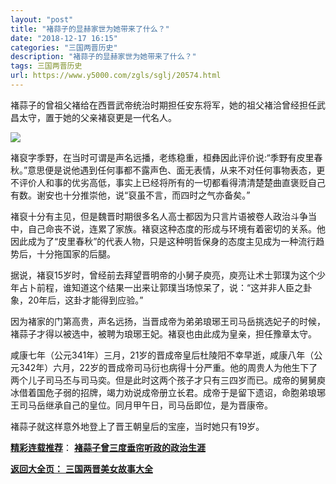 ```yaml
---
layout: "post"
title: "褚蒜子的显赫家世为她带来了什么？"
date: "2018-12-17 16:15"
categories: "三国两晋历史"
description: "褚蒜子的显赫家世为她带来了什么？"
tags: 三国两晋历史
url: https://www.y5000.com/zgls/sglj/20574.html
---
```






褚蒜子的曾祖父褚给在西晋武帝统治时期担任安东将军，她的祖父褚洽曾经担任武昌太守，置于她的父亲褚裒更是一代名人。

![](https://img.y5000.com/uploads/allimg/170428/11-1F42Q63515593.jpg)

褚裒字季野，在当时可谓是声名远播，老练稳重，桓彝因此评价说:“季野有皮里春秋。”意思便是说他遇到任何事都不露声色、面无表情，从来不对任何事物表态，更不评价人和事的优劣高低，事实上已经将所有的一切都看得清清楚楚曲直褒贬自己有数。谢安也十分推崇他，说“裒虽不言，而四时之气亦备矣。”

褚裒十分有主见，但是魏晋时期很多名人高士都因为只言片语被卷人政治斗争当中，自己命丧不说，连累了家族。褚裒这种态度的形成与环境有着密切的关系。他因此成为了“皮里春秋”的代表人物，只是这种明哲保身的态度主见成为一种流行趋势后，十分拖国家的后腿。

据说，褚裒15岁时，曾经前去拜望晋明帝的小舅子庾亮，庾亮让术士郭璞为这个少年占卜前程，谁知道这个结果一出来让郭璞当场惊呆了，说：“这并非人臣之卦象，20年后，这卦才能得到应验。”

因为褚家的门第高贵，声名远扬，当晋成帝为弟弟琅琊王司马岳挑选妃子的时候，褚蒜子才得以被选中，被聘为琅琊王妃。褚裒也由此成为皇亲，担任豫章太守。

咸康七年（公元341年）三月，21岁的晋成帝皇后杜陵阳不幸早逝，咸康八年（公元342年）六月，22岁的晋成帝司马衍也病得十分严重。他的周贵人为他生下了两个儿子司马丕与司马奕。但是此时这两个孩子才只有三四岁而已。成帝的舅舅庾冰借着国危子弱的招牌，竭力劝说成帝册立长君。成帝于是留下遗诏，命胞弟琅琊王司马岳继承自己的皇位。同月甲午日，司马岳即位，是为晋康帝。

褚蒜子就这样意外地登上了晋王朝皇后的宝座，当时她只有19岁。

[**精彩连载推荐**](https://www.y5000.com/zgls/sglj/20584.html)：
**[褚蒜子曾三度垂帘听政的政治生涯](https://www.y5000.com/zgls/sglj/20584.html)**

[**返回大全页：** **三国两晋美女故事大全**](https://www.y5000.com/zgls/sglj/19752.html)
